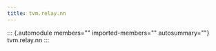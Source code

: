 ```yaml
---
title: tvm.relay.nn
---
```


::: {.automodule members="" imported-members="" autosummary=""}
tvm.relay.nn
:::

